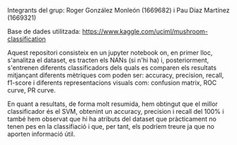 Integrants del grup: Roger González Monleón (1669682) i Pau Díaz Martínez (1669321)

Base de dades utilitzada: https://www.kaggle.com/uciml/mushroom-classification 

Aquest repositori consisteix en un jupyter notebook on, en primer lloc, s'analitza el dataset, es tracten els NANs (si n'hi ha) i, posteriorment, s'entrenen diferents classificadors dels quals es comparen els resultats
mitjançant diferents mètriques com poden ser: accuracy, precision, recall, f1-score i diferents representacions visuals com: confusion matrix, ROC curve, PR curve.

En quant a resultats, de forma molt resumida, hem obtingut que el millor classificador és el SVM, obtenint un accuracy, precision i recall del 100% i també hem observat que hi ha atributs del dataset que 
pràcticament no tenen pes en la classifiació i que, per tant, els podríem treure ja que no aporten informació útil.
